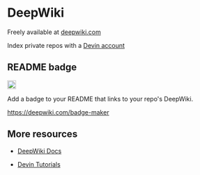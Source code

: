 # DeepWiki
Freely available at [deepwiki.com](https://deepwiki.com/)

Index private repos with a [Devin account](https://devin.ai/)

## README badge
[<img src="https://devin.ai/assets/askdeepwiki.png" alt="Ask https://DeepWiki.com" height="20"/>](https://deepwiki.com)

Add a badge to your README that links to your repo's DeepWiki.

https://deepwiki.com/badge-maker

## More resources
- [DeepWiki Docs](https://docs.devin.ai/work-with-devin/deepwiki)

- [Devin Tutorials](https://docs.devin.ai/learn-about-devin/workflows)
